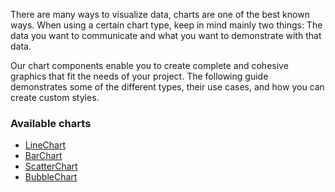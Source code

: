 There are many ways to visualize data, charts are one of the best known ways. When using a certain chart type, keep in mind mainly two things: The data you want to communicate and what you want to demonstrate with that data.

Our chart components enable you to create complete and cohesive graphics that fit the needs of your project. The following guide demonstrates some of the different types, their use cases, and how you can create custom styles.

### Available charts

- [LineChart](/#/Components/Charts/LineChart)
- [BarChart](/#/Components/Charts/BarChart)
- [ScatterChart](/#/Components/Charts/ScatterChart)
- [BubbleChart](/#/Components/Charts/BubbleChart)
